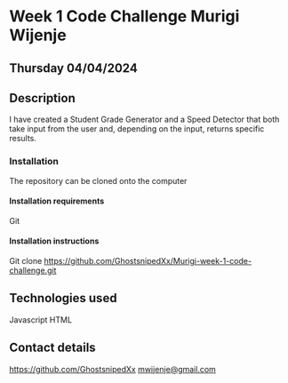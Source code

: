 # Week 1 Code Challenge Murigi Wijenje

## Thursday 04/04/2024

## Description
I have created a Student Grade Generator and a Speed Detector that both take input from the user and, depending on the input, returns specific results.

### Installation
The repository can be cloned onto the computer

#### Installation requirements
Git

#### Installation instructions
Git clone https://github.com/GhostsnipedXx/Murigi-week-1-code-challenge.git

## Technologies used
Javascript
HTML

## Contact details
https://github.com/GhostsnipedXx
mwijenje@gmail.com
